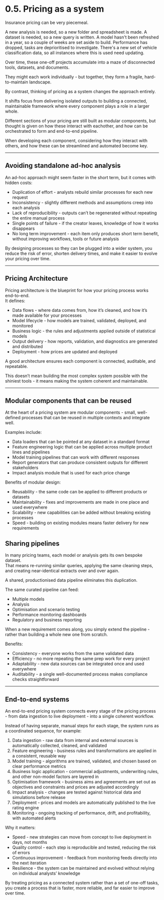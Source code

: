 # 0.5. Pricing as a system

Insurance pricing can be very piecemeal. 

A new analysis is needed, so a new folder and spreadsheet is made. A dataset is needed, so a new query is written. A model hasn't been refreshed in a year, so a couple of weeks are set aside to build. Performance has dropped, tasks are deprioritised to investigate. There's a new set of vehicle classification data, so all instances where this is used need updating.

Over time, these one-off projects accumulate into a maze of disconnected tools, datasets, and documents.  

They might each work individually - but together, they form a fragile, hard-to-maintain landscape.

By contrast, thinking of pricing as a system changes the approach entirely.  

It shifts focus from delivering isolated outputs to building a connected, maintainable framework where every component plays a role in a larger whole. 

Different sections of your pricing are still built as modular components, but thought is given on how these interact with eachother, and how can be orchestrated to form and end-to-end pipeline.

When developing each component, considering how they interact with others, and how these can be streamlined and automated become key.

---

## Avoiding standalone ad-hoc analysis

An ad-hoc approach might seem faster in the short term, but it comes with hidden costs:

- Duplication of effort - analysts rebuild similar processes for each new request
- Inconsistency - slightly different methods and assumptions creep into each analysis
- Lack of reproducibility - outputs can’t be regenerated without repeating the entire manual process
- Single points of failure - if the creator leaves, knowledge of how it works disappears
- No long term improvement - each item only produces short term benefit, without improving workflows, tools or future analysis

By designing processes so they can be plugged into a wider system, you reduce the risk of error, shorten delivery times, and make it easier to evolve your pricing over time.

---

## Pricing Architecture

Pricing architecture is the blueprint for how your pricing process works end-to-end.  
It defines:

- Data flows - where data comes from, how it’s cleaned, and how it’s made available for your processes
- Model lifecycle - how models are trained, validated, deployed, and monitored
- Business logic - the rules and adjustments applied outside of statistical models
- Output delivery - how reports, validation, and diagnostics are generated and distributed
- Deployment - how prices are updated and deployed

A good architecture ensures each component is connected, auditable, and repeatable.

This doesn’t mean building the most complex system possible with the shiniest tools - it means making the system coherent and maintainable.

---

## Modular components that can be reused

At the heart of a pricing system are modular components - small, well-defined processes that can be reused in multiple contexts and integrate well.  

Examples include:

- Data loaders that can be pointed at any dataset in a standard format
- Feature engineering logic that can be applied across multiple product lines and pipelines
- Model training pipelines that can work with different responses
- Report generators that can produce consistent outputs for different stakeholders
- Impact analysis module that is used for each price change

Benefits of modular design:

- Reusability - the same code can be applied to different products or datasets
- Maintainability - fixes and improvements are made in one place and used everywhere
- Scalability - new capabilities can be added without breaking existing processes
- Speed - building on existing modules means faster delivery for new requirements

## Sharing pipelines

In many pricing teams, each model or analysis gets its own bespoke dataset.  
That means re-running similar queries, applying the same cleaning steps, and creating near-identical extracts over and over again.

A shared, productionised data pipeline eliminates this duplication.  

The same curated pipeline can feed:

- Multiple models
- Analysis
- Optimisation and scenario testing
- Performance monitoring dashboards
- Regulatory and business reporting

When a new requirement comes along, you simply extend the pipeline - rather than building a whole new one from scratch.

Benefits:

- Consistency - everyone works from the same validated data
- Efficiency - no more repeating the same prep work for every project
- Adaptability - new data sources can be integrated once and used everywhere
- Auditability - a single  well-documented process makes compliance checks straightforward

---

## End-to-end systems

An end-to-end pricing system connects every stage of the pricing process - from data ingestion to live deployment - into a single coherent workflow.

Instead of having separate, manual steps for each stage, the system runs as a coordinated sequence, for example:

1. Data ingestion - raw data from internal and external sources is automatically collected, cleaned, and validated
2. Feature engineering - business rules and transformations are applied in a consistent, reusable way
3. Model training - algorithms are trained, validated, and chosen based on clear performance metrics
4. Business logic application - commercial adjustments, underwriting rules, and other non-model factors are layered in
5. Optimisation framework - business aims and agreements are set out as objectives and constraints and prices are adjusted accordingly
6. Impact analysis - changes are tested against historical data and simulations before release
7. Deployment - prices and models are automatically published to the live rating engine
8. Monitoring - ongoing tracking of performance, drift, and profitability, with automated alerts

Why it matters:

- Speed - new strategies can move from concept to live deployment in days, not months
- Quality control - each step is reproducible and tested, reducing the risk of errors
- Continuous improvement - feedback from monitoring feeds directly into the next iteration
- Resilience - the system can be maintained and evolved without relying on individual analysts’ knowledge

By treating pricing as a connected system rather than a set of one-off tasks, you create a process that is faster, more reliable, and far easier to improve over time.
